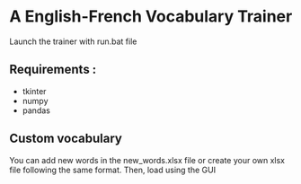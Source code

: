 # A English-French Vocabulary Trainer


Launch the trainer with run.bat file

## Requirements : 
- tkinter
- numpy
- pandas

## Custom vocabulary
You can add new words in the new_words.xlsx file or create your own xlsx file following the same format.
Then, load using the GUI
